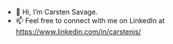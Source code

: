 - 👋 Hi, I’m Carsten Savage.
- 📫 Feel free to connect with me on LinkedIn at https://www.linkedin.com/in/carstenjs/

